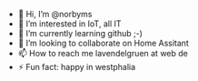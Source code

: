 - 👋 Hi, I’m @norbyms
- 👀 I’m interested in IoT, all IT
- 🌱 I’m currently learning github ;-)
- 💞️ I’m looking to collaborate on Home Assitant
- 📫 How to reach me lavendelgruen at web de
- ⚡ Fun fact: happy in westphalia

<!---
norbyms/norbyms is a ✨ special ✨ repository because its `README.md` (this file) appears on your GitHub profile.
You can click the Preview link to take a look at your changes.
--->
